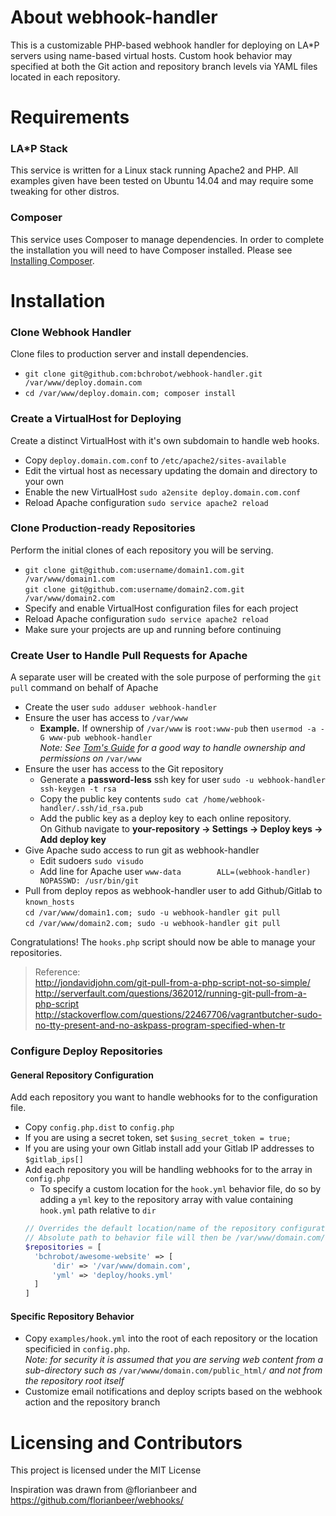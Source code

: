 # About webhook-handler

This is a customizable PHP-based webhook handler for deploying on LA\*P servers using name-based virtual hosts. Custom hook behavior may specified at both the Git action and repository branch levels via YAML files located in each repository.

# Requirements

### LA\*P Stack
This service is written for a Linux stack running Apache2 and PHP. All examples given have been tested on Ubuntu 14.04 and may require some tweaking for other distros.

### Composer
This service uses Composer to manage dependencies. In order to complete the installation you will need to have Composer installed. Please see [Installing Composer](https://getcomposer.org/doc/00-intro.md#installation-nix).


# Installation

### Clone Webhook Handler
Clone files to production server and install dependencies.
* `git clone git@github.com:bchrobot/webhook-handler.git /var/www/deploy.domain.com`
* `cd /var/www/deploy.domain.com; composer install`

### Create a VirtualHost for Deploying
Create a distinct VirtualHost with it's own subdomain to handle web hooks.
* Copy `deploy.domain.com.conf` to `/etc/apache2/sites-available`
* Edit the virtual host as necessary updating the domain and directory to your own
* Enable the new VirtualHost `sudo a2ensite deploy.domain.com.conf`
* Reload Apache configuration `sudo service apache2 reload`

### Clone Production-ready Repositories
Perform the initial clones of each repository you will be serving.
* `git clone git@github.com:username/domain1.com.git /var/www/domain1.com`  
  `git clone git@github.com:username/domain2.com.git /var/www/domain2.com`
* Specify and enable VirtualHost configuration files for each project
* Reload Apache configuration `sudo service apache2 reload`
* Make sure your projects are up and running before continuing

### Create User to Handle Pull Requests for Apache
A separate user will be created with the sole purpose of performing the `git pull` command on behalf of Apache

* Create the user `sudo adduser webhook-handler`
* Ensure the user has access to `/var/www`
  * __Example.__ If ownership of `/var/www` is `root:www-pub` then `usermod -a -G www-pub webhook-handler`  
    _Note: See [Tom's Guide](http://serverfault.com/questions/6895/whats-the-best-way-of-handling-permissions-for-apache2s-user-www-data-in-var) for a good way to handle ownership and permissions on_ `/var/www`
* Ensure the user has access to the Git repository
  * Generate a __password-less__ ssh key for user `sudo -u webhook-handler ssh-keygen -t rsa`
  * Copy the public key contents `sudo cat /home/webhook-handler/.ssh/id_rsa.pub`
  * Add the public key as a deploy key to each online repository.  
    On Github navigate to __your-repository -> Settings -> Deploy keys -> Add deploy key__
* Give Apache sudo access to run git as webhook-handler
  * Edit sudoers `sudo visudo`
  * Add line for Apache user `www-data        ALL=(webhook-handler) NOPASSWD: /usr/bin/git`
* Pull from deploy repos as webhook-handler user to add Github/Gitlab to `known_hosts`  
  `cd /var/www/domain1.com; sudo -u webhook-handler git pull`  
  `cd /var/www/domain2.com; sudo -u webhook-handler git pull`

Congratulations! The `hooks.php` script should now be able to manage your repositories.

> Reference:  
http://jondavidjohn.com/git-pull-from-a-php-script-not-so-simple/  
http://serverfault.com/questions/362012/running-git-pull-from-a-php-script  
http://stackoverflow.com/questions/22467706/vagrantbutcher-sudo-no-tty-present-and-no-askpass-program-specified-when-tr

### Configure Deploy Repositories

#### General Repository Configuration
Add each repository you want to handle webhooks for to the configuration file.
* Copy `config.php.dist` to `config.php`
* If you are using a secret token, set `$using_secret_token = true;`
* If you are using your own Gitlab install add your Gitlab IP addresses to `$gitlab_ips[]`
* Add each repository you will be handling webhooks for to the array in `config.php`
    * To specify a custom location for the `hook.yml` behavior file, do so by adding a `yml` key to the repository array with value containing `hook.yml` path relative to `dir`  
    ```php
    // Overrides the default location/name of the repository configuration file
    // Absolute path to behavior file will then be /var/www/domain.com/deploy/hooks.yml
    $repositories = [
      'bchrobot/awesome-website' => [
  		  'dir' => '/var/www/domain.com',
  		  'yml' => 'deploy/hooks.yml'
  	  ]
    ]
    ```

#### Specific Repository Behavior
* Copy `examples/hook.yml` into the root of each repository or the location specificied in `config.php`.  
  _Note: for security it is assumed that you are serving web content from a sub-directory such as_ `/var/wwww/domain.com/public_html/` _and not from the repository root itself_
* Customize email notifications and deploy scripts based on the webhook action and the repository branch


# Licensing and Contributors

This project is licensed under the MIT License

Inspiration was drawn from @florianbeer and https://github.com/florianbeer/webhooks/
